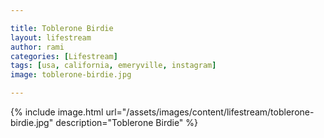 ```yaml
---

title: Toblerone Birdie
layout: lifestream 
author: rami
categories: [Lifestream]
tags: [usa, california, emeryville, instagram]
image: toblerone-birdie.jpg

---
```


{% include image.html url="/assets/images/content/lifestream/toblerone-birdie.jpg" description="Toblerone Birdie" %}
